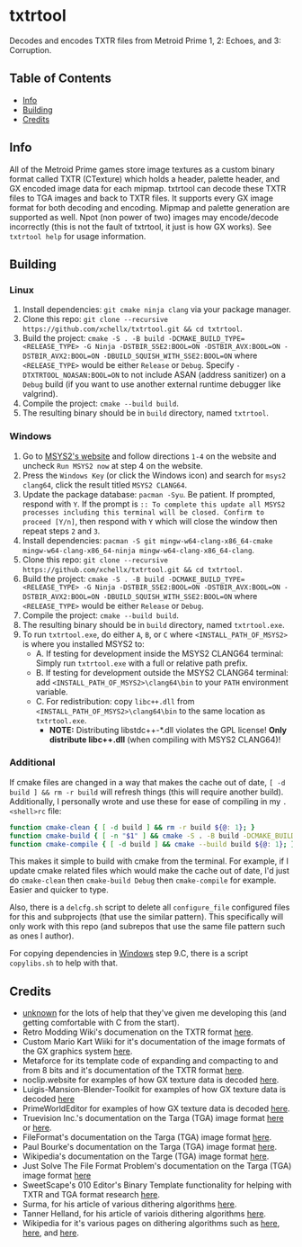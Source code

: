 # txtrtool
Decodes and encodes TXTR files from Metroid Prime 1, 2: Echoes, and 3: Corruption.

## Table of Contents
- [Info](#info)
- [Building](#building)
- [Credits](#credits)

## Info
All of the Metroid Prime games store image textures as a custom binary format called TXTR (CTexture) which holds a header, palette header, and GX encoded image data for each mipmap. txtrtool can decode these TXTR files to TGA images and back to TXTR files. It supports every GX image format for both decoding and encoding. Mipmap and palette generation are supported as well. Npot (non power of two) images may encode/decode incorrectly (this is not the fault of txtrtool, it just is how GX works). See `txtrtool help` for usage information.

## Building

### Linux
1. Install dependencies: `git cmake ninja clang` via your package manager.
2. Clone this repo: `git clone --recursive https://github.com/xchellx/txtrtool.git && cd txtrtool`.
3. Build the project: `cmake -S . -B build -DCMAKE_BUILD_TYPE=<RELEASE_TYPE> -G Ninja -DSTBIR_SSE2:BOOL=ON -DSTBIR_AVX:BOOL=ON -DSTBIR_AVX2:BOOL=ON -DBUILD_SQUISH_WITH_SSE2:BOOL=ON` where `<RELEASE_TYPE>` would be either `Release` or `Debug`. Specify `-DTXTRTOOL_NOASAN:BOOL=ON` to not include ASAN (address sanitizer) on a `Debug` build (if you want to use another external runtime debugger like valgrind).
4. Compile the project: `cmake --build build`.
5. The resulting binary should be in `build` directory, named `txtrtool`.

### Windows
1. Go to [MSYS2's website](https://www.msys2.org) and follow directions `1-4` on the website and uncheck `Run MSYS2 now` at step 4 on the website.
2. Press the `Windows Key` (or click the Windows icon) and search for `msys2 clang64`, click the result titled `MSYS2 CLANG64`.
3. Update the package database: `pacman -Syu`. Be patient. If prompted, respond with `Y`. If the prompt is `:: To complete this update all MSYS2 processes including this terminal will be closed. Confirm to proceed [Y/n]`, then respond with `Y` which will close the window then repeat steps `2` and `3`.
4. Install dependencies: `pacman -S git mingw-w64-clang-x86_64-cmake mingw-w64-clang-x86_64-ninja mingw-w64-clang-x86_64-clang`.
5. Clone this repo: `git clone --recursive https://github.com/xchellx/txtrtool.git && cd txtrtool`.
6. Build the project: `cmake -S . -B build -DCMAKE_BUILD_TYPE=<RELEASE_TYPE> -G Ninja -DSTBIR_SSE2:BOOL=ON -DSTBIR_AVX:BOOL=ON -DSTBIR_AVX2:BOOL=ON -DBUILD_SQUISH_WITH_SSE2:BOOL=ON` where `<RELEASE_TYPE>` would be either `Release` or `Debug`.
7. Compile the project: `cmake --build build`.
8. The resulting binary should be in `build` directory, named `txtrtool.exe`.
9. To run `txtrtool.exe`, do either `A`, `B`, or `C` where `<INSTALL_PATH_OF_MSYS2>` is where you installed MSYS2 to:
    - A. If testing for development inside the MSYS2 CLANG64 terminal: Simply run `txtrtool.exe` with a full or relative path prefix.
    - B. If testing for development outside the MSYS2 CLANG64 terminal: add `<INSTALL_PATH_OF_MSYS2>\clang64\bin` to your `PATH` environment variable.
    - C. For redistribution: copy `libc++.dll` from `<INSTALL_PATH_OF_MSYS2>\clang64\bin` to the same location as `txtrtool.exe`.
        - **NOTE:** Distributing libstdc++-\*.dll violates the GPL license! **Only distribute libc++.dll** (when compiling with MSYS2 CLANG64)!

### Additional
If cmake files are changed in a way that makes the cache out of date, `[ -d build ] && rm -r build` will refresh things (this will require another build). Additionally, I personally wrote and use these for ease of compiling in my `.<shell>rc` file:
```sh
function cmake-clean { [ -d build ] && rm -r build ${@: 1}; }
function cmake-build { [ -n "$1" ] && cmake -S . -B build -DCMAKE_BUILD_TYPE=$1 ${@: 2}; }
function cmake-compile { [ -d build ] && cmake --build build ${@: 1}; }
```
This makes it simple to build with cmake from the terminal. For example, if I update cmake related files which would make the cache out of date, I'd just do `cmake-clean` then `cmake-build Debug` then `cmake-compile` for example. Easier and quicker to type.

Also, there is a `delcfg.sh` script to delete all `configure_file` configured files for this and subprojects (that use the similar pattern). This specifically will only work with this repo (and subrepos that use the same file pattern such as ones I author).

For copying dependencies in [Windows](#windows) step 9.C, there is a script `copylibs.sh` to help with that.

## Credits
- [unknown](https://github.com/hackyourlife) for the lots of help that they've given me developing this (and getting comfortable with C from the start).
- Retro Modding Wiki's documenation on the TXTR format [here](https://wiki.axiodl.com/w/index.php?title=TXTR_(Metroid_Prime)).
- Custom Mario Kart Wiiki for it's documentation of the image formats of the GX graphics system [here](https://wiki.tockdom.com/wiki/Image_Formats).
- Metaforce for its template code of expanding and compacting to and from 8 bits and it's documentation of the TXTR format [here](https://github.com/AxioDL/metaforce/blob/a413a010b50a53ebc6b0c726203181fc179d3370/DataSpec/DNACommon/TXTR.cpp).
- noclip.website for examples of how GX texture data is decoded [here](https://github.com/magcius/noclip.website/blob/6c47bb40e2c00ab22612f7f488eda0090c7a3be9/rust/src/gx_texture.rs).
- Luigis-Mansion-Blender-Toolkit for examples of how GX texture data is decoded [here](https://github.com/Astral-C/Luigis-Mansion-Blender-Toolkit/blob/3c596b1f64d7d506ed37e131cec6f95ec8df3766/gx_texture.py)
- PrimeWorldEditor for examples of how GX texture data is decoded [here](https://github.com/AxioDL/PrimeWorldEditor/blob/e5d1678ff626fd16c7160332e1e59003804f970a/src/Core/Resource/Factory/CTextureDecoder.cpp).
- Truevision Inc.'s documentation on the Targa (TGA) image format [here](https://www.dca.fee.unicamp.br/~martino/disciplinas/ea978/tgaffs.pdf) or [here](http://tfc.duke.free.fr/coding/tga_specs.pdf).
- FileFormat's documentation on the Targa (TGA) image format [here](https://docs.fileformat.com/image/tga/).
- Paul Bourke's documentation on the Targa (TGA) image format [here](http://www.paulbourke.net/dataformats/tga/).
- Wikipedia's documentation on the Targe (TGA) image format [here](https://wikipedia.org/wiki/Truevision_TGA).
- Just Solve The File Format Problem's documentation on the Targa (TGA) image format [here](http://fileformats.archiveteam.org/wiki/TGA)
- SweetScape's 010 Editor's Binary Template functionality for helping with TXTR and TGA format research [here](https://www.sweetscape.com/010editor/).
- Surma, for his article of various dithering algorithms [here](https://surma.dev/things/ditherpunk/).
- Tanner Helland, for his article of variois dithering algorithms [here](https://tannerhelland.com/2012/12/28/dithering-eleven-algorithms-source-code.html).
- Wikipedia for it's various pages on dithering algorithms such as [here](https://en.wikipedia.org/wiki/Error_diffusion), [here](https://en.wikipedia.org/wiki/Floyd%E2%80%93Steinberg_dithering), and [here](https://en.wikipedia.org/wiki/Atkinson_dithering).
